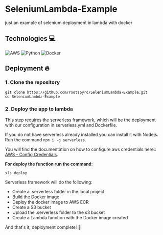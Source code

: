# SeleniumLambda-Example
just an example of selenium deployment in lambda with docker 

## Technologies :computer:
![AWS](https://img.shields.io/badge/AWS-%23FF9900.svg?style=for-the-badge&logo=amazon-aws&logoColor=white)
![Python](https://img.shields.io/badge/python-3670A0?style=for-the-badge&logo=python&logoColor=ffdd54)
![Docker](https://img.shields.io/badge/docker-%230db7ed.svg?style=for-the-badge&logo=docker&logoColor=white)

## Deployment :fire:

### 1. Clone the repository
```shell
git clone https://github.com/rootspyro/SeleniumLambda-Example.git
cd SeleniumLambda-Example
```

### 2. Deploy the app to lambda
This step requires the serverless framework, which will be the deployment with our configuration in serverless.yml and Dockerfile.

If you do not have serverless already installed you can install it with Nodejs. Run the command `npm i -g serverless`.

You will find the documentation on how to configure aws credentials here:: [AWS - Config Credentials](https://www.serverless.com/framework/docs/providers/aws/cli-reference/config-credentials).

__For deploy the function run the command:__
```shell
sls deploy
```
Serverless framework will do the following:
- Create a .serverless folder in the local project
- Build the Docker image
- Deploy the docker image to AWS ECR
- Create a S3 bucket
- Upload the .serverless folder to the s3 bucket
- Create a Lambda function with the Docker image created


And that's it, deployment complete! :confetti_ball:

